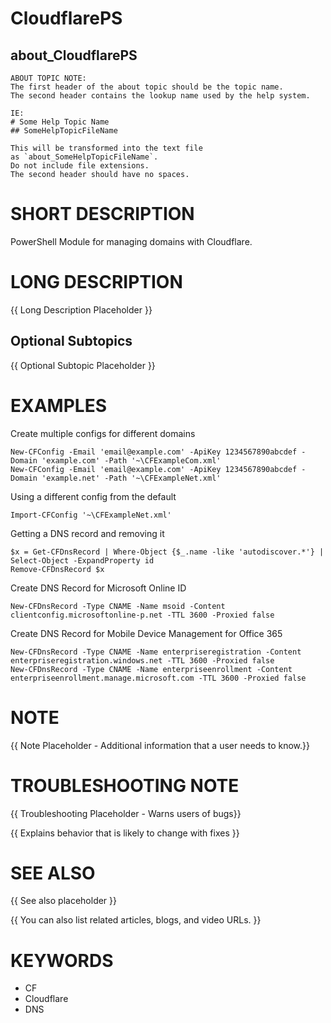 ﻿# CloudflarePS
## about_CloudflarePS

```
ABOUT TOPIC NOTE:
The first header of the about topic should be the topic name.
The second header contains the lookup name used by the help system.

IE:
# Some Help Topic Name
## SomeHelpTopicFileName

This will be transformed into the text file
as `about_SomeHelpTopicFileName`.
Do not include file extensions.
The second header should have no spaces.
```              

# SHORT DESCRIPTION
PowerShell Module for managing domains with Cloudflare.

# LONG DESCRIPTION
{{ Long Description Placeholder }}

## Optional Subtopics
{{ Optional Subtopic Placeholder }}

# EXAMPLES
Create multiple configs for different domains

```
New-CFConfig -Email 'email@example.com' -ApiKey 1234567890abcdef -Domain 'example.com' -Path '~\CFExampleCom.xml'
New-CFConfig -Email 'email@example.com' -ApiKey 1234567890abcdef -Domain 'example.net' -Path '~\CFExampleNet.xml'
```

Using a different config from the default

```
Import-CFConfig '~\CFExampleNet.xml'
```

Getting a DNS record and removing it

```
$x = Get-CFDnsRecord | Where-Object {$_.name -like 'autodiscover.*'} | Select-Object -ExpandProperty id
Remove-CFDnsRecord $x
```

Create DNS Record for Microsoft Online ID

```
New-CFDnsRecord -Type CNAME -Name msoid -Content clientconfig.microsoftonline-p.net -TTL 3600 -Proxied false
```

Create DNS Record for Mobile Device Management for Office 365

```
New-CFDnsRecord -Type CNAME -Name enterpriseregistration -Content enterpriseregistration.windows.net -TTL 3600 -Proxied false
New-CFDnsRecord -Type CNAME -Name enterpriseenrollment -Content enterpriseenrollment.manage.microsoft.com -TTL 3600 -Proxied false
```

# NOTE
{{ Note Placeholder - Additional information that a user needs to know.}}

# TROUBLESHOOTING NOTE
{{ Troubleshooting Placeholder - Warns users of bugs}}

{{ Explains behavior that is likely to change with fixes }}

# SEE ALSO
{{ See also placeholder }}

{{ You can also list related articles, blogs, and video URLs. }}

# KEYWORDS

- CF
- Cloudflare
- DNS
